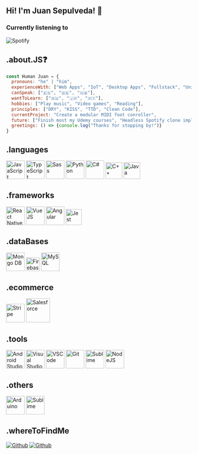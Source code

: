 ## Hi! I'm Juan Sepulveda! 👋

### Currently listening to 

![Spotify](https://us-central1-current-spotify.cloudfunctions.net/getCurrentlyPlaying)


## .about.JS❓
```javascript
const Human Juan = {
  pronouns: "he" | "him",
  experienceWith: ["Web Apps", "IoT", "Desktop Apps", "Fullstack", "Unit Tests", "Porting"],
  canSpeak: ["🇪🇸", "🇩🇪", "🇬🇧"],
  wantToLearn: ["🇷🇺", "🇯🇵", "🇵🇹"],
  hobbies: ["Play music", "Video games", "Reading"],
  principles: ["DRY", "KISS", "TTD", "Clean Code"],
  currentProject: "Create a modular MIDI foot conroller",
  future: ["Finish most my Udemy courses", "Headless Spotify clone implementation", "Become a pro Flutter/C# dev"],
  greetings: () => {console.log("Thanks for stopping by!")}
}
```

## .languages
<p>
  <img alt="JavaScript" title="JavaScript" style="width: 50px; heigth:50px;" src="https://upload.wikimedia.org/wikipedia/commons/thumb/6/6a/JavaScript-logo.png/600px-JavaScript-logo.png?20120221235433" />
  <img alt="TypeScript" title="TypeScript" style="width: 50px; heigth:50px;" src="https://upload.wikimedia.org/wikipedia/commons/thumb/4/4c/Typescript_logo_2020.svg/1200px-Typescript_logo_2020.svg.png" />
  <img alt="Sass" title="Sass" style="width: 50px; heigth:50px;" src="https://sass-lang.com/assets/img/styleguide/seal-color-aef0354c.png" />
  <img alt="Python" title="Python" style="width: 50px; heigth:50px;" src="https://upload.wikimedia.org/wikipedia/commons/thumb/c/c3/Python-logo-notext.svg/1200px-Python-logo-notext.svg.png" />
  <img alt="C#" title="C#" style="width: 50px;" src="https://static.cdnlogo.com/logos/c/27/c.svg" />
  <img alt="C++" title="C++" style="width: 45px;" src="https://upload.wikimedia.org/wikipedia/commons/thumb/1/18/ISO_C%2B%2B_Logo.svg/1822px-ISO_C%2B%2B_Logo.svg.png" />
  <img alt="Java" title="Java" style="width: 45px;" src="https://cdn.worldvectorlogo.com/logos/java-14.svg" />
</p>


## .frameworks
<p>
  <img alt="React Native" title="React Native" style="width: 50px; heigth:50px;" src="https://brandslogos.com/wp-content/uploads/images/react-logo-1.png" />
  <img alt="VueJS" title="TypeScriVueJSpt" style="width: 50px; heigth:50px;" src="https://upload.wikimedia.org/wikipedia/commons/thumb/9/95/Vue.js_Logo_2.svg/555px-Vue.js_Logo_2.svg.png" />
  <img alt="Angular" title="Angular" style="width: 50px; heigth:50px;" src="https://upload.wikimedia.org/wikipedia/commons/thumb/c/cf/Angular_full_color_logo.svg/640px-Angular_full_color_logo.svg.png" />
  <img alt="Jest" title="Jest" style="width: 43px;" src="https://cdn.freebiesupply.com/logos/large/2x/jest-logo-png-transparent.png" />
</p>


## .dataBases
<p>
  <img alt="Mongo DB" title="Mongo DB" style="width: 50px; heigth:50px;" src="https://www.svgrepo.com/show/331488/mongodb.svg" />
  <img alt="Firebase" title="Firebase" style="width: 37px;" src="https://cdn.worldvectorlogo.com/logos/firebase-1.svg" />
  <img alt="MySQL" title="MySQL" style="width: 50px; heigth:50px;" src="https://cdn-icons-png.flaticon.com/512/5968/5968313.png" />
</p>


## .ecommerce
<p>
  <img alt="Stripe" title="Stripe" style="width: 50px; heigth:50px;" src="https://cdn.iconscout.com/icon/free/png-256/stripe-2-498440.png" />
  <img alt="Salesforce" title="Salesforce" style="width: 65px; heigth:50px;" src="https://upload.wikimedia.org/wikipedia/de/thumb/f/f9/Salesforce.com_logo.svg/2000px-Salesforce.com_logo.svg.png?20200226192435" />
</p>


## .tools
<p>
  <img alt="Android Studio" title="Android Studio" style="width: 50px; heigth:50px;" src="https://upload.wikimedia.org/wikipedia/commons/thumb/e/e3/Android_Studio_Icon_%282014-2019%29.svg/1200px-Android_Studio_Icon_%282014-2019%29.svg.png" />
  <img alt="Visual Studio" title="Visual Studio" style="width: 50px; heigth:50px;" src="https://upload.wikimedia.org/wikipedia/commons/5/5f/Visual_Studio_Logo_%282013-2017%29.svg" />
  <img alt="VSCode" title="VSCode" style="width: 50px; heigth:50px;" src="https://upload.wikimedia.org/wikipedia/commons/thumb/9/9a/Visual_Studio_Code_1.35_icon.svg/2048px-Visual_Studio_Code_1.35_icon.svg.png" />
  <img alt="Git" title="Git" style="width: 50px; heigth:50px;" src="https://git-scm.com/images/logos/downloads/Git-Icon-1788C.png" />
  <img alt="Sublime" title="Sublime" style="width: 50px; heigth:50px;" src="https://cdn.worldvectorlogo.com/logos/sublime-text.svg" />
  <img alt="NodeJS" title="NodeJS" style="width: 50px; heigth:50px;" src="https://cdn.worldvectorlogo.com/logos/nodejs-2.svg" />
</p>


## .others
<p>
  <img alt="Arduino" title="Arduino" style="width: 50px; heigth:50px;" src="https://seeklogo.com/images/A/arduino-logo-BC7CBC1DAA-seeklogo.com.png" />
  <img alt="Sublime" title="Sublime" style="width: 50px; heigth:50px;" src="https://upload.wikimedia.org/wikipedia/de/c/cb/Raspberry_Pi_Logo.svg" />
</p>


## .whereToFindMe
<p>
 <a href="https://github.com/jcsepulvedar" style="width: 50px;" target="_blank"><img alt="Github" src="https://img.shields.io/badge/GitHub-%2312100E.svg?&style=for-the-badge&logo=Github&logoColor=white" /></a>
   <a href="https://trailblazer.me/id/jsepulvedar" style="width: 100px;" target="_blank"><img alt="Github" src="https://img.shields.io/badge/-Salesforce-blue" /></a>
</p>
